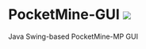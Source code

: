 # PocketMine-GUI ![](https://travis-ci.org/PEMapModder/PocketMine-GUI.svg)
Java Swing-based PocketMine-MP GUI
